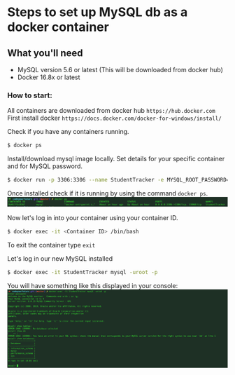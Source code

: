 # Steps to set up MySQL db as a docker container

## What you'll need

- MySQL version 5.6 or latest (This will be downloaded from docker hub)
- Docker 16.8x or latest


### How to start:
All containers are downloaded from docker hub `https://hub.docker.com`
First install docker `https://docs.docker.com/docker-for-windows/install/`

Check if you have any containers running.
```sh
$ docker ps
```

Install/download mysql image locally. Set details for your specific container and for MySQL password.
```sh
$ docker run -p 3306:3306 --name StudentTracker -e MYSQL_ROOT_PASSWORD=<Your Password> -d mysql
```

Once installed check if it is running by using the command `docker ps`.
![Image](container_id.png)

Now let's log in into your container using your container ID.
```sh
$ docker exec -it <Container ID> /bin/bash
```

To exit the container type `exit`

Let's log in our new MySQL installed

```sh
$ docker exec -it StudentTracker mysql -uroot -p
```

You will have something like this displayed in your console:
![Image](docker_msqyl.png)
